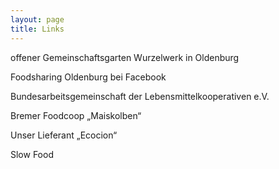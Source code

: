 ```yaml
---
layout: page
title: Links
---
```

offener Gemeinschaftsgarten Wurzelwerk in Oldenburg

Foodsharing Oldenburg bei Facebook

Bundesarbeitsgemeinschaft der Lebensmittelkooperativen e.V.

Bremer Foodcoop „Maiskolben“

Unser Lieferant „Ecocion“

Slow Food